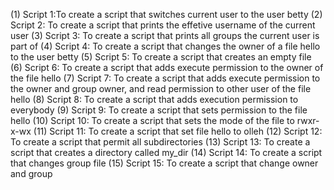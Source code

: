(1) Script 1:To create a script that switches current user to the user betty
(2) Script 2: To create a script that prints the effetive username of the current user
(3) Script 3: To create a script that prints all groups the current user is part of
(4) Script 4: To create a script that changes the owner of a file hello to the user betty
(5) Script 5: To create a script that creates an empty file
(6) Script 6: To create a script that adds execute permission to the owner of  the file hello
(7) Script 7: To create a script that adds execute permission to the owner and group owner, and read permission to other user of the file hello
(8) Script 8: To create a script that adds execution permission to everybody
(9) Script 9: To create a script that sets permission to the file hello
(10) Script 10: To create a script that sets the mode of the file to rwxr-x-wx
(11) Script 11: To create a script that set file hello to olleh
(12) Script 12: To create a script that permit all subdirectories
(13) Script 13: To create a script that creates a directory called my_dir
(14) Script 14: To create a script that changes group file 
(15) Script 15: To create a script that change owner and group
